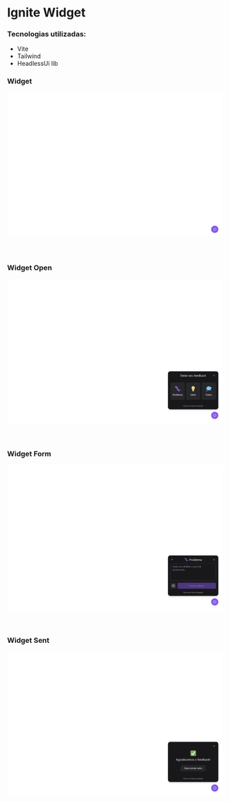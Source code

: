 # Ignite Widget

### Tecnologias utilizadas:
<ul>
  <li>Vite</li>
  <li>Tailwind</li>
  <li>HeadlessUi lib</li>
</ul>

### Widget

<div 
    style="
        display: flex; 
        align-items: center; 
        justify-content: center;
        margin: 10px 0 60px 0;
    "
>
    <img src="./github/widget.png">
</div>

### Widget Open

<div 
    style="
        display: flex; 
        align-items: center; 
        justify-content: center;
        margin: 10px 0 60px 0;
    "
>
    <img src="./github/widgetOpen.png">
</div>

### Widget Form

<div 
    style="
        display: flex; 
        align-items: center; 
        justify-content: center;
        margin: 10px 0 60px 0;
    "
>
    <img src="./github/widgetForm.png">
</div>

### Widget Sent

<div 
    style="
        display: flex; 
        align-items: center; 
        justify-content: center;
        margin: 10px 0 60px 0;
    "
>
    <img src="./github/widgetSent.png">
</div>
